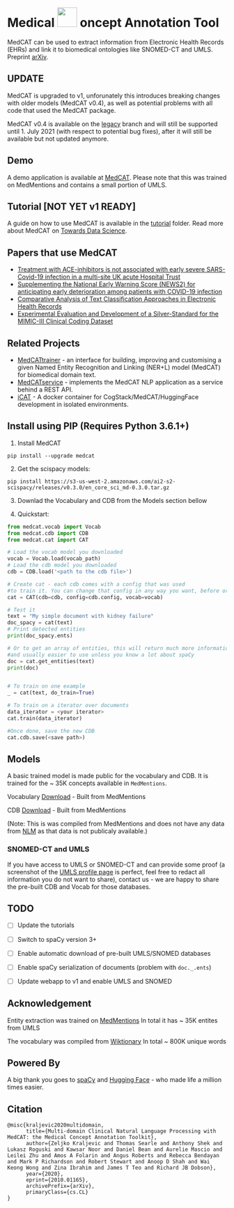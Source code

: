 # Medical  <img src="https://github.com/CogStack/MedCAT/blob/master/media/cat-logo.png" width=45> oncept Annotation Tool

MedCAT can be used to extract information from Electronic Health Records (EHRs) and link it to biomedical ontologies like SNOMED-CT and UMLS. Preprint [arXiv](https://arxiv.org/abs/2010.01165). 

## UPDATE
MedCAT is upgraded to v1, unforunately this introduces breaking changes with older models (MedCAT v0.4), as well as potential problems with all code that used the MedCAT package.

MedCAT v0.4 is available on the [legacy](https://github.com/CogStack/MedCAT/tree/legacy) branch and will still be supported until 1. July 2021 (with respect to potential bug fixes), after it will still be available but not updated anymore.

## Demo
A demo application is available at [MedCAT](https://medcat.rosalind.kcl.ac.uk). Please note that this was trained on MedMentions
and contains a small portion of UMLS.

## Tutorial [NOT YET v1 READY]
A guide on how to use MedCAT is available in the [tutorial](https://github.com/CogStack/MedCAT/tree/master/tutorial) folder. Read more about MedCAT on [Towards Data Science](https://towardsdatascience.com/medcat-introduction-analyzing-electronic-health-records-e1c420afa13a).

## Papers that use MedCAT
- [Treatment with ACE-inhibitors is not associated with early severe SARS-Covid-19 infection in a multi-site UK acute Hospital Trust](https://www.researchgate.net/publication/340261837_Treatment_with_ACE-inhibitors_is_not_associated_with_early_severe_SARS-Covid-19_infection_in_a_multi-site_UK_acute_Hospital_Trust)
- [Supplementing the National Early Warning Score (NEWS2) for anticipating early deterioration among patients with COVID-19 infection](https://www.medrxiv.org/content/10.1101/2020.04.24.20078006v1)
- [Comparative Analysis of Text Classification Approaches in Electronic Health Records](https://www.researchgate.net/publication/341396173_Comparative_Analysis_of_Text_Classification_Approaches_in_Electronic_Health_Records)
- [Experimental Evaluation and Development of a Silver-Standard for the MIMIC-III Clinical Coding Dataset](https://arxiv.org/abs/2006.07332)

## Related Projects
- [MedCATtrainer](https://github.com/CogStack/MedCATtrainer/) - an interface for building, improving and customising a given Named Entity Recognition and Linking (NER+L) model (MedCAT) for biomedical domain text.
- [MedCATservice](https://github.com/CogStack/MedCATservice) - implements the MedCAT NLP application as a service behind a REST API.
- [iCAT](https://github.com/CogStack/iCAT) - A docker container for CogStack/MedCAT/HuggingFace development in isolated environments.

## Install using PIP (Requires Python 3.6.1+)
1. Install MedCAT 

`pip install --upgrade medcat`

2. Get the scispacy models:

`pip install https://s3-us-west-2.amazonaws.com/ai2-s2-scispacy/releases/v0.3.0/en_core_sci_md-0.3.0.tar.gz`

3. Downlad the Vocabulary and CDB from the Models section bellow

4. Quickstart:
```python
from medcat.vocab import Vocab
from medcat.cdb import CDB
from medcat.cat import CAT

# Load the vocab model you downloaded
vocab = Vocab.load(vocab_path)
# Load the cdb model you downloaded
cdb = CDB.load('<path to the cdb file>') 

# Create cat - each cdb comes with a config that was used
#to train it. You can change that config in any way you want, before or after creating cat.
cat = CAT(cdb=cdb, config=cdb.config, vocab=vocab)

# Test it
text = "My simple document with kidney failure"
doc_spacy = cat(text)
# Print detected entities
print(doc_spacy.ents)

# Or to get an array of entities, this will return much more information
#and usually easier to use unless you know a lot about spaCy
doc = cat.get_entities(text)
print(doc)


# To train on one example
_ = cat(text, do_train=True)

# To train on a iterator over documents
data_iterator = <your iterator>
cat.train(data_iterator)

#Once done, save the new CDB
cat.cdb.save(<save path>)
```


## Models
A basic trained model is made public for the vocabulary and CDB. It is trained for the ~ 35K concepts available in `MedMentions`. 

Vocabulary [Download](https://s3-eu-west-1.amazonaws.com/zkcl/vocab.dat) - Built from MedMentions

CDB [Download](https://s3-eu-west-1.amazonaws.com/zkcl/cdb-medmen-v1.dat) - Built from MedMentions


(Note: This is was compiled from MedMentions and does not have any data from [NLM](https://www.nlm.nih.gov/research/umls/) as
that data is not publicaly available.)

### SNOMED-CT and UMLS
If you have access to UMLS or SNOMED-CT and can provide some proof (a screenshot of the [UMLS profile page](https://uts.nlm.nih.gov//uts.html#profile) is perfect, feel free to redact all information you do not want to share), contact us - we are happy to share the pre-built CDB and Vocab for those databases. 


## TODO
- [ ] Update the tutorials
- [ ] Switch to spaCy version 3+
- [ ] Enable automatic download of pre-built UMLS/SNOMED databases
- [ ] Enable spaCy serialization of documents (problem with `doc._.ents`)
- [ ] Update webapp to v1 and enable UMLS and SNOMED


## Acknowledgement
Entity extraction was trained on [MedMentions](https://github.com/chanzuckerberg/MedMentions) In total it has ~ 35K entites from UMLS

The vocabulary was compiled from [Wiktionary](https://en.wiktionary.org/wiki/Wiktionary:Main_Page) In total ~ 800K unique words


## Powered By
A big thank you goes to [spaCy](https://spacy.io/) and [Hugging Face](https://huggingface.co/) - who made life a million times easier.


## Citation
```
@misc{kraljevic2020multidomain,
      title={Multi-domain Clinical Natural Language Processing with MedCAT: the Medical Concept Annotation Toolkit}, 
      author={Zeljko Kraljevic and Thomas Searle and Anthony Shek and Lukasz Roguski and Kawsar Noor and Daniel Bean and Aurelie Mascio and Leilei Zhu and Amos A Folarin and Angus Roberts and Rebecca Bendayan and Mark P Richardson and Robert Stewart and Anoop D Shah and Wai Keong Wong and Zina Ibrahim and James T Teo and Richard JB Dobson},
      year={2020},
      eprint={2010.01165},
      archivePrefix={arXiv},
      primaryClass={cs.CL}
}
```
